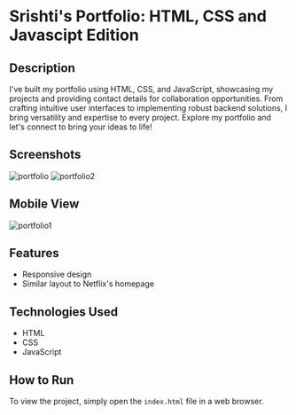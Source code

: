 # Srishti's Portfolio: HTML, CSS  and Javascipt Edition

## Description
I've built my portfolio using HTML, CSS, and JavaScript, showcasing my projects and providing contact details for collaboration opportunities. 
From crafting intuitive user interfaces to implementing robust backend solutions, I bring versatility and expertise to every project. Explore my portfolio and let's connect to bring your ideas to life!

## Screenshots
![portfolio](https://github.com/srishtibhriegu/Portfolio/assets/126707268/7174ff69-2dc0-404f-a80c-cc06f7250250)
![portfolio2](https://github.com/srishtibhriegu/Portfolio/assets/126707268/dcc863ec-1785-44b6-97ed-073acea65686)

## Mobile View
![portfolio1](https://github.com/srishtibhriegu/Portfolio/assets/126707268/82c39cc6-3d2e-4d45-8ee2-1d522464335b)

## Features

- Responsive design
- Similar layout to Netflix's homepage

## Technologies Used
- HTML
- CSS
- JavaScript

## How to Run
To view the project, simply open the `index.html` file in a web browser.
